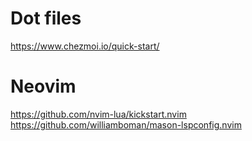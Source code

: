 # Dot files

https://www.chezmoi.io/quick-start/

# Neovim 

https://github.com/nvim-lua/kickstart.nvim
https://github.com/williamboman/mason-lspconfig.nvim
